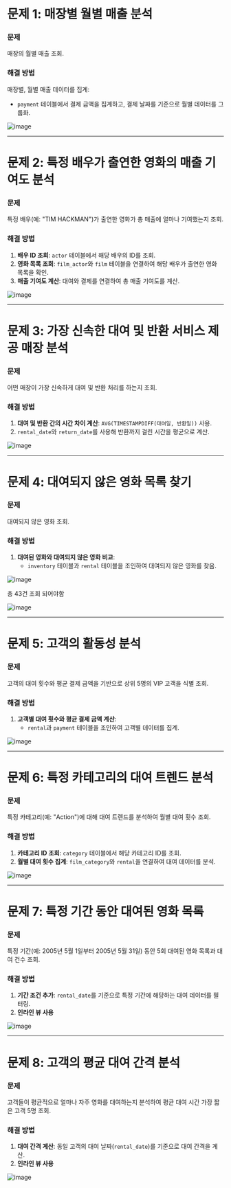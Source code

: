 # 문제 1: 매장별 월별 매출 분석

### 문제
매장의 월별 매출 조회.

### 해결 방법
매장별, 월별 매출 데이터를 집계:
- `payment` 테이블에서 결제 금액을 집계하고, 결제 날짜를 기준으로 월별 데이터를 그룹화.

![image](https://github.com/user-attachments/assets/f09a2f2c-b5c3-484e-981d-0bec3b07417c)


---

# 문제 2: 특정 배우가 출연한 영화의 매출 기여도 분석

### 문제
특정 배우(예: "TIM HACKMAN")가 출연한 영화가 총 매출에 얼마나 기여했는지 조회.

### 해결 방법
1. **배우 ID 조회**: `actor` 테이블에서 해당 배우의 ID를 조회.
2. **영화 목록 조회**: `film_actor`와 `film` 테이블을 연결하여 해당 배우가 출연한 영화 목록을 확인.
3. **매출 기여도 계산**: 대여와 결제를 연결하여 총 매출 기여도를 계산.

![image](https://github.com/user-attachments/assets/22b57117-e0af-47c5-8da6-cdd7fd342a6e)


---

# 문제 3: 가장 신속한 대여 및 반환 서비스 제공 매장 분석

### 문제
어떤 매장이 가장 신속하게 대여 및 반환 처리를 하는지 조회.

### 해결 방법
1. **대여 및 반환 간의 시간 차이 계산**: `AVG(TIMESTAMPDIFF(대여일, 반환일))` 사용.
2. `rental_date`와 `return_date`를 사용해 반환까지 걸린 시간을 평균으로 계산.

![image](https://github.com/user-attachments/assets/4658e1f4-576f-49f6-9626-1d3192a162d3)


---

# 문제 4: 대여되지 않은 영화 목록 찾기

### 문제
대여되지 않은 영화 조회.

### 해결 방법
1. **대여된 영화와 대여되지 않은 영화 비교**:
   - `inventory` 테이블과 `rental` 테이블을 조인하여 대여되지 않은 영화를 찾음.

![image](https://github.com/user-attachments/assets/8a06eda4-dca0-4b38-acd7-7729ed36e9cf)

총 43건 조회 되어야함

![image](https://github.com/user-attachments/assets/b899c7c4-bb4a-45b1-86b6-e9a310251a9d)


---

# 문제 5: 고객의 활동성 분석

### 문제
고객의 대여 횟수와 평균 결제 금액을 기반으로 상위 5명의 VIP 고객을 식별 조회.

### 해결 방법
1. **고객별 대여 횟수와 평균 결제 금액 계산**:
   - `rental`과 `payment` 테이블을 조인하여 고객별 데이터를 집계.

![image](https://github.com/user-attachments/assets/02000ae7-d24b-4636-bc64-367eb982d690)


---

# 문제 6: 특정 카테고리의 대여 트렌드 분석

### 문제
특정 카테고리(예: "Action")에 대해 대여 트렌드를 분석하여 월별 대여 횟수 조회.

### 해결 방법
1. **카테고리 ID 조회**: `category` 테이블에서 해당 카테고리 ID를 조회.
2. **월별 대여 횟수 집계**: `film_category`와 `rental`을 연결하여 대여 데이터를 분석.

![image](https://github.com/user-attachments/assets/7ced6b20-34c5-4a67-bc6f-5bbebfb04d51)


---

# 문제 7: 특정 기간 동안 대여된 영화 목록

### 문제
특정 기간(예: 2005년 5월 1일부터 2005년 5월 31일) 동안 5회 대여된 영화 목록과 대여 건수 조회.

### 해결 방법
1. **기간 조건 추가**: `rental_date`를 기준으로 특정 기간에 해당하는 대여 데이터를 필터링.
2. **인라인 뷰 사용**

![image](https://github.com/user-attachments/assets/ee44b02b-ae35-45d4-83a4-ef8c98e0c101)


---

# 문제 8: 고객의 평균 대여 간격 분석

### 문제
고객들이 평균적으로 얼마나 자주 영화를 대여하는지 분석하여 평균 대여 시간 가장 짧은 고객 5명 조회.

### 해결 방법
1. **대여 간격 계산**: 동일 고객의 대여 날짜(`rental_date`)를 기준으로 대여 간격을 계산.
2. **인라인 뷰 사용**

![image](https://github.com/user-attachments/assets/dca44da3-9a24-4630-a3d0-8df3622f3096)

